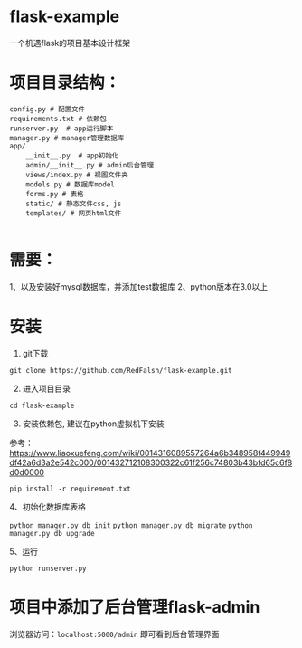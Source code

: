 # flask-example
一个机遇flask的项目基本设计框架

# 项目目录结构：

```
config.py # 配置文件
requirements.txt # 依赖包
runserver.py  # app运行脚本
manager.py # manager管理数据库
app/
    __init__.py  # app初始化
    admin/__init__.py # admin后台管理
    views/index.py # 视图文件夹
    models.py # 数据库model
    forms.py # 表格
    static/ # 静态文件css, js
    templates/ # 网页html文件
    
```
    
    
    
# 需要：
  1、以及安装好mysql数据库，并添加test数据库
  2、python版本在3.0以上
  
# 安装

1. git下载

`git clone https://github.com/RedFalsh/flask-example.git`

2. 进入项目目录

`cd flask-example`

3. 安装依赖包, 建议在python虚拟机下安装 

参考：https://www.liaoxuefeng.com/wiki/0014316089557264a6b348958f449949df42a6d3a2e542c000/001432712108300322c61f256c74803b43bfd65c6f8d0d0000

`pip install -r requirement.txt`

4、初始化数据库表格

`python manager.py db init`
`python manager.py db migrate`
`python manager.py db upgrade`

5、运行

`python runserver.py`

# 项目中添加了后台管理flask-admin
浏览器访问：`localhost:5000/admin` 即可看到后台管理界面
